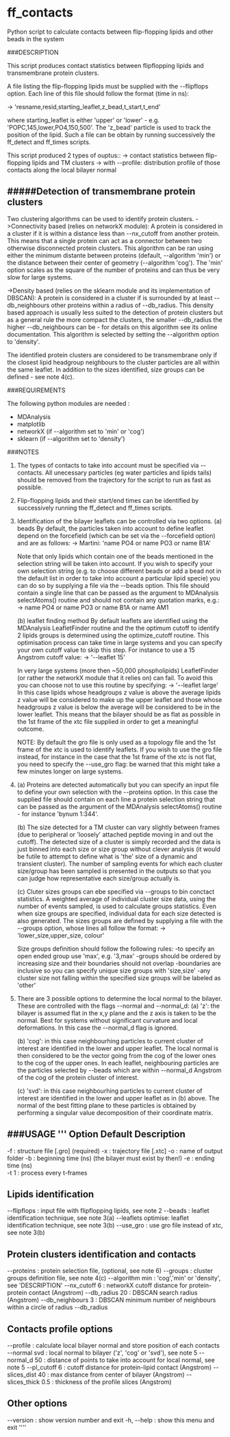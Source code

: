 # ff_contacts
Python script to calculate contacts between flip-flopping lipids and other beads in the system

###DESCRIPTION


This script produces contact statistics between flipflopping lipids and transmembrane
protein clusters.

A file listing the flip-flopping lipids must be supplied with the --flipflops option.
Each line of this file should follow the format (time in ns):

 -> 'resname,resid,starting_leaflet,z_bead,t_start,t_end'

where starting_leaflet is either 'upper' or 'lower' - e.g. 'POPC,145,lower,PO4,150,500'.
The 'z_bead' particle is used to track the position of the lipid. Such a file can be
obtain by running successively the ff_detect and ff_times scripts.

This script produced 2 types of ouptus::
 -> contact statistics between flip-flopping lipids and TM clusters
 -> with --profile: distribution profile of those contacts along the local bilayer normal

#####Detection of transmembrane protein clusters
-------------------------------------------
Two clustering algorithms can be used to identify protein clusters.
->Connectivity based (relies on networkX module):
  A protein is considered in a cluster if it is within a distance less than --nx_cutoff
  from another protein. This means that a single protein can act as a connector between
  two otherwise disconnected protein clusters.
  This algorithm can be ran using either the minimum distante between proteins (default, 
  --algorithm 'min') or the distance between their center of geometry (--algorithm 'cog').
  The 'min' option scales as the square of the number of proteins and can thus be very
  slow for large systems.

->Density based (relies on the sklearn module and its implementation of DBSCAN):
  A protein is considered in a cluster if is surrounded by at least --db_neighbours other
  proteins within a radius of --db_radius.
  This density based approach is usually less suited to the detection of protein
  clusters but as a general rule the more compact the clusters, the smaller --db_radius
  the higher --db_neighbours can be - for details on this algorithm see its online
  documentation.
  This algorithm is selected by setting the --algorithm option to 'density'.

The identified protein clusters are considered to be transmembrane only if the closest
lipid headgroup neighbours to the cluster particles are all within the same leaflet.
In addition to the sizes identified, size groups can be defined - see note 4(c).


###REQUIREMENTS

The following python modules are needed :
 - MDAnalysis
 - matplotlib
 - networkX (if --algorithm set to 'min' or 'cog')
 - sklearn (if --algorithm set to 'density')


###NOTES

1. The types of contacts to take into account must be specified via --contacts. All
   unecessary particles (eg water particles and lipids tails) should be removed from
   the trajectory for the script to run as fast as possible.

2. Flip-flopping lipids and their start/end times can be identified by successively
   running the ff_detect and ff_times scripts.

3. Identification of the bilayer leaflets can be controlled via two options.
   (a) beads
    By default, the particles taken into account to define leaflet depend on the
    forcefield (which can be set via the --forcefield option) and are as follows:
    -> Martini: 'name PO4 or name PO3 or name B1A'
   
    Note that only lipids which contain one of the beads mentioned in the selection string
    will be taken into account. If you wish to specify your own selection string (e.g. to
    choose different beads or add a bead not in the default list in order to take into
    account a particular lipid specie) you can do so by supplying a file via the --beads
    option. This file should contain a single line that can be passed as the argument
    to MDAnalysis selectAtoms() routine and should not contain any quotation marks, e.g.:
     -> name PO4 or name PO3 or name B1A or name AM1
        
   (b) leaflet finding method
    By default leaflets are identified using the MDAnalysis LeafletFinder routine and the
    the optimum cutoff to identify 2 lipids groups is determined using the optimize_cutoff
    routine.
    This optimisation process can take time in large systems and you can specify your own
    cutoff value to skip this step. For instance to use a 15 Angstrom cutoff value:
     -> '--leaflet 15'
   
    In very large systems (more then ~50,000 phospholipids) LeafletFinder (or rather the
    networkX module that it relies on) can fail. To  avoid this you can choose not to use
    this routine by specifying:
     -> '--leaflet large'
    In this case lipids whose headgroups z value is above the average lipids z value will
    be considered to make up the upper leaflet and those whose headgroups z value is below
    the average will be considered to be in the lower leaflet.
    This means that the bilayer should be as flat as possible in the 1st frame of the xtc
    file supplied in order to get a meaningful outcome. 

	NOTE: By default the gro file is only used as a topology file and the 1st frame of the
	xtc is used to identify leaflets. If you wish to use the gro file instead, for instance
	in the case that the 1st frame of the xtc is not flat, you need to specify the --use_gro
	flag: be warned that this might take a few minutes longer on large systems.

4. (a) Proteins are detected automatically but you can specify an input file to define your
   own selection with the --proteins option.
   In this case the supplied file should contain on each line a protein selection string
   that can be passed as the argument of the MDAnalysis selectAtoms() routine - for 
   instance 'bynum 1:344'.

   (b) The size detected for a TM cluster can vary slightly between frames (due to
   peripheral or 'loosely' attached peptide moving in and out the cutoff). The detected
   size of a cluster is simply recorded and the data is just binned into each size or size
   group without clever analysis (it would be futile to attempt to define what is 'the'
   size of a dynamic and transient cluster).
   The number of sampling events for which each cluster size/group has been sampled is
   presented in the outputs so that you can judge how representative each size/group
   actually is.

   (c) Cluter sizes groups can ebe specified via --groups to bin conctact statistics.
   A weighted average of individual cluster size data, using the number of events
   sampled, is used to calculate groups statistics. Even when size groups are specified,
   individual data for each size detected is also  generated. The sizes groups are defined
   by supplying a file with the --groups option, whose lines all follow the format:
    -> 'lower_size,upper_size, colour'

   Size groups definition should follow the following rules:
    -to specify an open ended group use 'max', e.g. '3,max'
    -groups should be ordered by increasing size and their boundaries should not overlap
    -boundaries are inclusive so you can specify unique size groups with 'size,size'
    -any cluster size not falling within the specified size groups will be labeled as 'other'

5. There are 3 possible options to determine the local normal to the bilayer. These are
   controlled with the flags --normal and --normal_d:
   (a) 'z': the bilayer is assumed flat in the x,y plane and the z axis is taken to be the
    normal. Best for systems without significant curvature and local deformations. In this
    case the --normal_d flag is ignored.

   (b) 'cog': in this case neighbourhing particles to current cluster of interest are
    identified in the lower and upper leaflet. The local normal is then considered to be the
    vector going from the cog of the lower ones to the cog of the upper ones. In each leaflet,
    neighbouring particles are the particles selected by --beads which are within --normal_d
    Angstrom of the cog of the protein cluster of interest.

   (c) 'svd': in this case neighbourhing particles to current cluster of interest are
    identified in the lower and upper leaflet as in (b) above. The normal of the best fitting
    plane to these particles is obtained by performing a singular value decomposition of their
    coordinate matrix.


###USAGE
'''	
Option	      Default  	Description                    
-----------------------------------------------------
-f			: structure file [.gro] (required)
-x			: trajectory file [.xtc]
-o			: name of output folder
-b			: beginning time (ns) (the bilayer must exist by then!)
-e			: ending time (ns)	
-t 		1	: process every t-frames

Lipids identification  
-----------------------------------------------------
--flipflops		: input file with flipflopping lipids, see note 2
--beads			: leaflet identification technique, see note 3(a)
--leaflets	optimise: leaflet identification technique, see note 3(b)
--use_gro		: use gro file instead of xtc, see note 3(b)

Protein clusters identification and contacts
-----------------------------------------------------
--proteins		: protein selection file, (optional, see note 6)
--groups		: cluster groups definition file, see note 4(c)
--algorithm	min	: 'cog','min' or 'density', see 'DESCRIPTION'
--nx_cutoff 	6	: networkX cutoff distance for protein-protein contact (Angstrom)
--db_radius 	20	: DBSCAN search radius (Angstrom)
--db_neighbours	3	: DBSCAN minimum number of neighbours within a circle of radius --db_radius	

 Contacts profile options
-----------------------------------------------------
--profile 		: calculate local bilayer normal and store position of each contacts
--normal	svd	: local normal to bilayer ('z', 'cog' or 'svd'), see note 5
--normal_d	50	: distance of points to take into account for local normal, see note 5
--pl_cutoff 	6	: cutoff distance for protein-lipid contact (Angstrom)
--slices_dist	40 	: max distance from center of bilayer (Angstrom)
--slices_thick	0.5 	: thickness of the profile slices (Angstrom)
 
Other options
-----------------------------------------------------
--version		: show version number and exit
-h, --help		: show this menu and exit
''''
